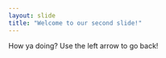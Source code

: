 ```yaml
---
layout: slide
title: "Welcome to our second slide!"
---
```

How ya doing?
Use the left arrow to go back!
